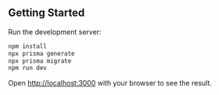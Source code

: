 ## Getting Started

Run the development server:

```bash
npm install 
npx prisma generate
npx prisma migrate
npm run dev
```

Open [http://localhost:3000](http://localhost:3000) with your browser to see the result.

